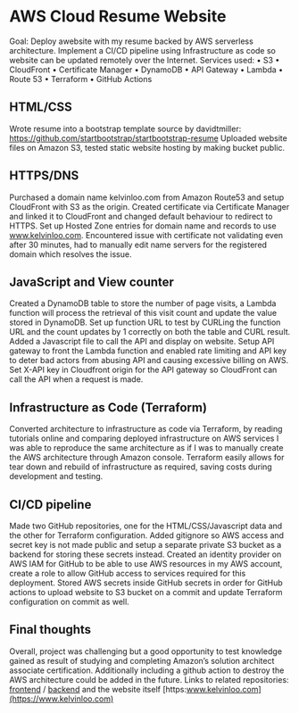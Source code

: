 # AWS Cloud Resume Website

Goal: Deploy awebsite with my resume backed by AWS serverless architecture. Implement a CI/CD pipeline using Infrastructure as code so website can be updated remotely over the Internet.
Services used:
•	S3
•	CloudFront
•	Certificate Manager
•	DynamoDB
•	API Gateway
•	Lambda
•	Route 53
•	Terraform
•	GitHub Actions
 
## HTML/CSS
Wrote resume into a bootstrap template source by davidtmiller: https://github.com/startbootstrap/startbootstrap-resume
Uploaded website files on Amazon S3, tested static website hosting by making bucket public.

## HTTPS/DNS
Purchased a domain name kelvinloo.com from Amazon Route53 and setup CloudFront with S3 as the origin. Created certificate via Certificate Manager and linked it to CloudFront and changed default behaviour to redirect to HTTPS. Set up Hosted Zone entries for domain name and records to use www.kelvinloo.com.
Encountered issue with certificate not validating even after 30 minutes, had to manually edit name servers for the registered domain which resolves the issue.

## JavaScript and View counter
Created a DynamoDB table to store the number of page visits, a Lambda function will process the retrieval of this visit count and update the value stored in DynamoDB. Set up function URL to test by CURLing the function URL and the count updates by 1 correctly on both the table and CURL result. Added a Javascript file to call the API and display on website.
Setup API gateway to front the Lambda function and enabled rate limiting and API key to deter bad actors from abusing API and causing excessive billing on AWS. Set X-API key in Cloudfront origin for the API gateway so CloudFront can call the API when a request is made.

## Infrastructure as Code (Terraform)
Converted architecture to infrastructure as code via Terraform, by reading tutorials online and comparing deployed infrastructure on AWS services I was able to reproduce the same architecture as if I was to manually create the AWS architecture through Amazon console. Terraform easily allows for tear down and rebuild of infrastructure as required, saving costs during development and testing.

## CI/CD pipeline
Made two GitHub repositories, one for the HTML/CSS/Javascript data and the other for Terraform configuration. Added gitignore so AWS access and secret key is not made public and setup a separate private S3 bucket as a backend for storing these secrets instead. 
Created an identity provider on AWS IAM for GitHub to be able to use AWS resources in my AWS account, create a role to allow GitHub access to services required for this deployment. Stored AWS secrets inside GitHub secrets in order for GitHub actions to upload website to S3 bucket on a commit and update Terraform configuration on commit as well.

## Final thoughts
Overall, project was challenging but a good opportunity to test knowledge gained as result of studying and completing Amazon’s solution architect associate certification. Additionally including a github action to destroy the AWS architecture could be added in the future.
Links to related repositories: [frontend](https://github.com/kelvinloo/aws-cloud-resume) / [backend](https://github.com/kelvinloo/aws-cloud-resume-terraform) and the website itself [https:www.kelvinloo.com](https://www.kelvinloo.com)
